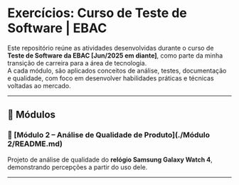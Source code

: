 # Exercícios: Curso de Teste de Software | EBAC

Este repositório reúne as atividades desenvolvidas durante o curso de **Teste de Software da EBAC [Jun/2025 em diante]**, como parte da minha transição de carreira para a área de tecnologia.  
A cada módulo, são aplicados conceitos de análise, testes, documentação e qualidade, com foco em desenvolver habilidades práticas e técnicas voltadas ao mercado.

---

## 📂 Módulos

### 🔹 [Módulo 2 – Análise de Qualidade de Produto](./Módulo 2/README.md)
Projeto de análise de qualidade do **relógio Samsung Galaxy Watch 4**, demonstrando percepções a partir do uso dele. 

<!-- 

### 🔹 [Módulo 3 – Bug Report + Melhorias](./modulo-3-bugreport/README.md)
Relatórios estruturados de **erros (bugs)** e **sugestões de melhorias** com base em testes manuais no site da loja EBAC. Exercício focado em simular a atuação de um analista de qualidade na prática.

### 🔹 [Módulo 4 – Cadastro de Produtos](./modulo-4-cadastro-produtos/README.md)
Exercício dividido em três partes: análise de regras de negócio, aplicação da técnica de valor limite e tabela de decisão.

### 🔹 [Módulo 5 – Planejamento de Testes + Matriz de Risco](./ebac-modulo-5-cadastro-produtos/README.md)
Planejamento completo de cenários de teste com base em regras de negócio. Inclui mapeamento em matriz de risco e justificativas técnicas.

### 🔹 [Módulo 6 – Histórias de Usuário](./modulo-6-historias-usuario/README.md)
Criação de histórias de usuário e definição de critérios de aceitação. Exercício focado em requisitos e boas práticas de comunicação com o time de desenvolvimento.

### 🔹 [Módulo 7 – Papel do QA em Times Ágeis](./modulo-7-times-ageis/README.md)
Análise do quadro Kanban e identificação do papel do QA nos eventos ágeis (planning, daily, review, retrospectiva e refinamento).

Conteúdo oculto aqui -->
---



